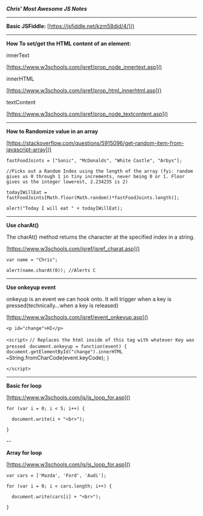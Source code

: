 ***Chris' Most Awesome JS Notes***

---

**Basic JSFiddle:**
[https://jsfiddle.net/kzm58djd/4/]()

---

**How To set/get the HTML content of an element:**

innerText

[https://www.w3schools.com/jsref/prop_node_innertext.asp]()

innerHTML

[https://www.w3schools.com/jsref/prop_html_innerhtml.asp]()

textContent

[https://www.w3schools.com/jsref/prop_node_textcontent.asp]()

---

**How to Randomize value in an array**

[https://stackoverflow.com/questions/5915096/get-random-item-from-javascript-array]()

`fastFoodJoints = ["Sonic", "McDonalds", "White Castle", "Arbys"];`

`//Picks out a Random Index using the length of the array (fyi: random gives us 0 through 1 in tiny increments, never being 0 or 1. Floor gives us the integer lowerest, 2.234235 is 2)`

`todayIWillEat = fastFoodJoints[Math.floor(Math.random()*fastFoodJoints.length)];`

`alert("Today I will eat " + todayIWillEat);`

---

**Use charAt()**

The charAt() method returns the character at the specified index in a string.

[https://www.w3schools.com/jsref/jsref_charat.asp]()

`var name = "Chris";`

`alert(name.charAt(0)); //Alerts C`

---

**Use onkeyup event**

onkeyup is an event we can hook onto. It will trigger when a key is pressed(technically...when a key is released)

[https://www.w3schools.com/jsref/event_onkeyup.asp]()

`<p id="change">HI</p>`

`<script>`
`// Replaces the html inside of this tag with whatever Key was pressed `
`document.onkeyup = function(event) {`
`    document.getElementById("change").innerHTML = `String.fromCharCode(event.keyCode);
`}`

`</script>`

---
**Basic for loop**

[https://www.w3schools.com/js/js_loop_for.asp]()

`for (var i = 0; i < 5; i++) {`

`  document.write(i + "<br>");`

`}`

--

**Array for loop**

[https://www.w3schools.com/js/js_loop_for.asp]()

`var cars = ['Mazda', 'Ford', 'Audi'];`

`for (var i = 0; i < cars.length; i++) { `

`  document.write(cars[i] + "<br>");`
  
`}`















